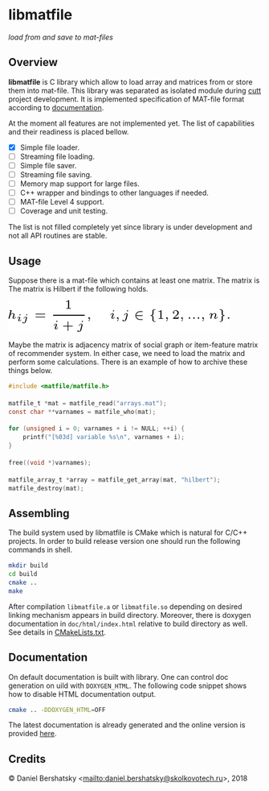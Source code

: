 # libmatfile

*load from and save to mat-files*

## Overview

**libmatfile** is C library which allow to load array and matrices from or
store them into mat-file. This library was separated as isolated module during
[cutt](https://github.com/daskol/cutt) project development. It is implemented
specification of MAT-file format according to
[documentation](doc/matfile-format.pdf).

At the moment all features are not implemented yet. The list of capabilities
and their readiness is placed bellow.

- [x] Simple file loader.
- [ ] Streaming file loading.
- [ ] Simple file saver.
- [ ] Streaming file saving.
- [ ] Memory map support for large files.
- [ ] C++ wrapper and bindings to other languages if needed.
- [ ] MAT-file Level 4 support.
- [ ] Coverage and unit testing.

The list is not filled completely yet since library is under development and
not all API routines are stable.

## Usage

Suppose there is a mat-file which contains at least one matrix. The matrix is
The matrix is Hilbert if the following holds.

![Definition of Hilbert matrix.](doc/hilbert.png)

Maybe the matrix is adjacency matrix of social graph or item-feature matrix of
recommender system. In either case, we need to load the matrix and perform some
calculations.  There is an example of how to archive these things below.

```c
#include <matfile/matfile.h>

matfile_t *mat = matfile_read("arrays.mat");
const char **varnames = matfile_who(mat);

for (unsigned i = 0; varnames + i != NULL; ++i) {
    printf("[%03d] variable %s\n", varnames + i);
}

free((void *)varnames);

matfile_array_t *array = matfile_get_array(mat, "hilbert");
matfile_destroy(mat);
```

## Assembling

The build system used by libmatfile is CMake which is natural for C/C++
projects. In order to build release version one should run the following
commands in shell.

```bash
mkdir build
cd build
cmake ..
make
```

After compilation `libmatfile.a` or `libmatfile.so` depending on desired
linking mechanism appears in build directory. Moreover, there is doxygen
documentation in `doc/html/index.html` relative to build directory as well.
See details in [CMakeLists.txt](CMakeLists.txt).

## Documentation

On default documentation is built with library. One can control doc generation
on uild with `DOXYGEN_HTML`. The following code snippet shows how to disable
HTML documentation output.

```bash
cmake .. -DDOXYGEN_HTML=OFF
```

The latest documentation is already generated and the online version is
provided [here](https://daskol.xyz/doc/daskol/libmatfile).

## Credits

&copy; Daniel Bershatsky <<mailto:daniel.bershatsky@skolkovotech.ru>>, 2018
